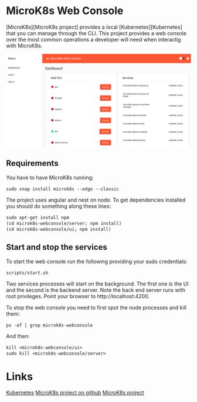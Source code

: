 # MicroK8s Web Console

[MicroK8s][MicroK8s project] provides a local [Kubernetes][Kubernetes] that you can manage through the CLI. This project provides a web console over the most common operations a developer will need when interactig with MicroK8s.

![Screenshot](images/screenshot.png)

## Requirements

You have to have MicroK8s running:
```
sudo snap install microk8s --edge --classic
```

The project uses angular and nest on node. To get dependencies installed you should do something along these lines:
```
sudo apt-get install npm
(cd microk8s-webconsole/server; npm install)
(cd microk8s-webconsole/ui; npm install)
```


## Start and stop the services
To start the web console run the following providing your sudo credentials:
```
scripts/start.sh
```

Two services processes will start on the background. The first one is the UI and the second is the backend server. Note the back end server runs with root privileges. Point your browser to http://localhost:4200.


To stop the web console you need to first spot the node processes and kill them:
```
ps -ef | grep microk8s-webconsole
```

And then:
```
kill <microk8s-webconsole/ui>
sudo kill <microk8s-webconsole/server>
```





# Links
[Kubernetes](https://kubernetes.io/)
[MicroK8s project on github](https://github.com/ubuntu/microk8s)
[MicroK8s project](https://microk8s.io)

